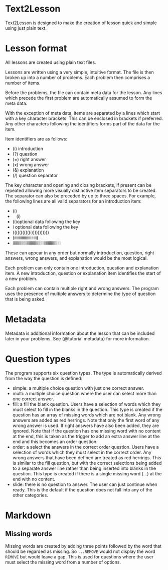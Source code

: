 # Text2Lesson

Text2Lesson is designed to make the creation of lesson quick and simple using
just plain text.

# Lesson format

All lessons are created using plain text files.

Lessons are written using a very simple, intuitive format. The file is then
broken up into a number of problems. Each problem then comprises a number of
items.

Before the problems, the file can contain meta data for the lesson. Any lines
which precede the first problem are automatically assumed to form the meta data.

With the exception of meta data, items are separated by a lines which start with
a key character brackets. This can be enclosed in brackets if preferred. Any
other characters following the identifiers forms part of the data for the item.

Item identifiers are as follows:

- (i) introduction
- (?) question
- (=) right answer
- (x) wrong answer
- (&) explanation
- (/) question separator

The key character and opening and closing brackets, if present can be repeated
allowing more visually distinctive item separators to be created. The separator
can also be preceded by up to three spaces. For example, the following lines are
all valid separators for an introduction item:

- (i)
- &nbsp;&nbsp;&nbsp;(i)
- (i)optional data following the key
- i optional data following the key
- (((((((((((i)))))))))))
- (iiiiiiiiiiiiiiiiiiiii)
- iiiiiiiiiiiiiiiiiiiiiiiiiiiiiiiiiiiiiiiiiiiii

These can appear in any order but normally introduction, question, right
answers, wrong answers, and explanation would be the most logical.

Each problem can only contain one introduction, question and explanation item. A
new introduction, question or explanation item identifies the start of a new
problem.

Each problem can contain multiple right and wrong answers. The program uses the
presence of multiple answers to determine the type of question that is being
asked.

# Metadata

Metadata is additional information about the lesson that can be included later
in your problems. See {@tutorial metadata} for more information.

# Question types

The program supports six question types. The type is automatically derived from
the way the question is defined:

- simple: a multiple choice question with just one correct answer.
- multi: a multiple choice question where the user can select more than one
  correct answer.
- fill: a fill the blank question. Users have a selection of words which they
  must select to fill in the blanks in the question. This type is created if the
  question has an array of missing words which are not blank. Any wrong answers
  are added as red herrings. Note that only the first word of any wrong answer
  is used. If right answers have also been added, they are ignored. Note that if
  the question has one missing word with no content at the end, this is taken as
  the trigger to add an extra answer line at the end and this becomes an order
  question.
- order: a select the answers in the correct order question. Users have a
  selection of words which they must select in the correct order. Any wrong
  answers that have been defined are treated as red herrings. This is similar to
  the fill question, but with the correct selections being added to a separate
  answer line rather than being inserted into blanks in the question. This type
  is created if there is a single missing word (...) at the end with no content.
- slide: there is no question to answer. The user can just continue when ready.
  This is the default if the question does not fall into any of the other
  categories.

# Markdown

## Missing words

Missing words are created by adding three points followed by the word that
should be regarded as missing. So `...REMOVE` would not display the word
`REMOVE` but would leave a gap. This is used for questions where the user must
select the missing word from a number of options.
